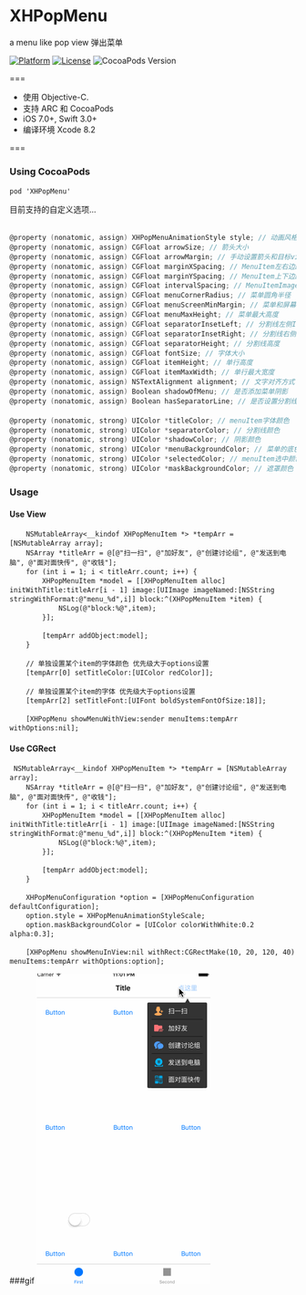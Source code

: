 # XHPopMenu
a menu like pop view
弹出菜单

[![Platform](http://img.shields.io/badge/platform-iOS-blue.svg?style=flat
)](https://developer.apple.com/iphone/index.action)
[![License](http://img.shields.io/badge/license-MIT-lightgrey.svg?style=flat
)](http://mit-license.org)
![CocoaPods Version](https://img.shields.io/badge/pod-v0.36.4-brightgreen.svg)


===

- 使用 Objective-C. 
- 支持 ARC 和 CocoaPods 
- iOS 7.0+, Swift 3.0+
- 编译环境 Xcode 8.2

===

### Using CocoaPods
    pod 'XHPopMenu'

目前支持的自定义选项...

```objective-c

@property (nonatomic, assign) XHPopMenuAnimationStyle style; // 动画风格
@property (nonatomic, assign) CGFloat arrowSize; // 箭头大小
@property (nonatomic, assign) CGFloat arrowMargin; // 手动设置箭头和目标view的距离
@property (nonatomic, assign) CGFloat marginXSpacing; // MenuItem左右边距
@property (nonatomic, assign) CGFloat marginYSpacing; // MenuItem上下边距
@property (nonatomic, assign) CGFloat intervalSpacing; // MenuItemImage与MenuItemTitle的间距
@property (nonatomic, assign) CGFloat menuCornerRadius; // 菜单圆角半径
@property (nonatomic, assign) CGFloat menuScreenMinMargin; // 菜单和屏幕最小间距
@property (nonatomic, assign) CGFloat menuMaxHeight; // 菜单最大高度
@property (nonatomic, assign) CGFloat separatorInsetLeft; // 分割线左侧Insets
@property (nonatomic, assign) CGFloat separatorInsetRight; // 分割线右侧Insets
@property (nonatomic, assign) CGFloat separatorHeight; // 分割线高度
@property (nonatomic, assign) CGFloat fontSize; // 字体大小
@property (nonatomic, assign) CGFloat itemHeight; // 单行高度
@property (nonatomic, assign) CGFloat itemMaxWidth; // 单行最大宽度
@property (nonatomic, assign) NSTextAlignment alignment; // 文字对齐方式
@property (nonatomic, assign) Boolean shadowOfMenu; // 是否添加菜单阴影
@property (nonatomic, assign) Boolean hasSeparatorLine; // 是否设置分割线

@property (nonatomic, strong) UIColor *titleColor; // menuItem字体颜色
@property (nonatomic, strong) UIColor *separatorColor; // 分割线颜色
@property (nonatomic, strong) UIColor *shadowColor; // 阴影颜色
@property (nonatomic, strong) UIColor *menuBackgroundColor; // 菜单的底色
@property (nonatomic, strong) UIColor *selectedColor; // menuItem选中颜色
@property (nonatomic, strong) UIColor *maskBackgroundColor; // 遮罩颜色

```


### Usage

#### Use View
```
    NSMutableArray<__kindof XHPopMenuItem *> *tempArr = [NSMutableArray array];
    NSArray *titleArr = @[@"扫一扫", @"加好友", @"创建讨论组", @"发送到电脑", @"面对面快传", @"收钱"];
    for (int i = 1; i < titleArr.count; i++) {
        XHPopMenuItem *model = [[XHPopMenuItem alloc] initWithTitle:titleArr[i - 1] image:[UIImage imageNamed:[NSString stringWithFormat:@"menu_%d",i]] block:^(XHPopMenuItem *item) {
            NSLog(@"block:%@",item);
        }];
        
        [tempArr addObject:model];
    }
    
    // 单独设置某个item的字体颜色 优先级大于options设置
    [tempArr[0] setTitleColor:[UIColor redColor]];
    
    // 单独设置某个item的字体 优先级大于options设置
    [tempArr[2] setTitleFont:[UIFont boldSystemFontOfSize:18]];
    
    [XHPopMenu showMenuWithView:sender menuItems:tempArr withOptions:nil];

```

#### Use CGRect
```
 NSMutableArray<__kindof XHPopMenuItem *> *tempArr = [NSMutableArray array];
    NSArray *titleArr = @[@"扫一扫", @"加好友", @"创建讨论组", @"发送到电脑", @"面对面快传", @"收钱"];
    for (int i = 1; i < titleArr.count; i++) {
        XHPopMenuItem *model = [[XHPopMenuItem alloc] initWithTitle:titleArr[i - 1] image:[UIImage imageNamed:[NSString stringWithFormat:@"menu_%d",i]] block:^(XHPopMenuItem *item) {
            NSLog(@"block:%@",item);
        }];
        
        [tempArr addObject:model];
    }
    
    XHPopMenuConfiguration *option = [XHPopMenuConfiguration defaultConfiguration];
    option.style = XHPopMenuAnimationStyleScale;
    option.maskBackgroundColor = [UIColor colorWithWhite:0.2 alpha:0.3];
    
    [XHPopMenu showMenuInView:nil withRect:CGRectMake(10, 20, 120, 40) menuItems:tempArr withOptions:option];

```

###gif
![预览图](https://github.com/chengxianghe/watch-gif/blob/master/PopMenu.gif?raw=true)

